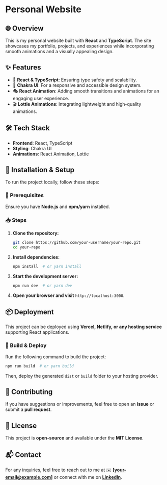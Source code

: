 # Personal Website

## 🌐 Overview
This is my personal website built with **React** and **TypeScript**. The site showcases my portfolio, projects, and experiences while incorporating smooth animations and a visually appealing design.

## ✨ Features
- 🚀 **React & TypeScript**: Ensuring type safety and scalability.
- 🎨 **Chakra UI**: For a responsive and accessible design system.
- 🎭 **React Animation**: Adding smooth transitions and animations for an engaging user experience.
- 🎬 **Lottie Animations**: Integrating lightweight and high-quality animations.

## 🛠 Tech Stack
- **Frontend**: React, TypeScript
- **Styling**: Chakra UI
- **Animations**: React Animation, Lottie

## 🚀 Installation & Setup
To run the project locally, follow these steps:

### 📌 Prerequisites
Ensure you have **Node.js** and **npm/yarn** installed.

### 📥 Steps
1. **Clone the repository:**
   ```sh
   git clone https://github.com/your-username/your-repo.git
   cd your-repo
   ```
2. **Install dependencies:**
   ```sh
   npm install  # or yarn install
   ```
3. **Start the development server:**
   ```sh
   npm run dev  # or yarn dev
   ```
4. **Open your browser and visit** `http://localhost:3000`.

## 📦 Deployment
This project can be deployed using **Vercel, Netlify, or any hosting service** supporting React applications.

### 🔧 Build & Deploy
Run the following command to build the project:
   ```sh
   npm run build  # or yarn build
   ```
Then, deploy the generated `dist` or `build` folder to your hosting provider.

## 🤝 Contributing
If you have suggestions or improvements, feel free to open an **issue** or submit a **pull request**.

## 📜 License
This project is **open-source** and available under the **MIT License**.

## 📬 Contact
For any inquiries, feel free to reach out to me at ✉️ **[your-email@example.com]** or connect with me on **[LinkedIn](https://www.linkedin.com/in/your-profile)**.

